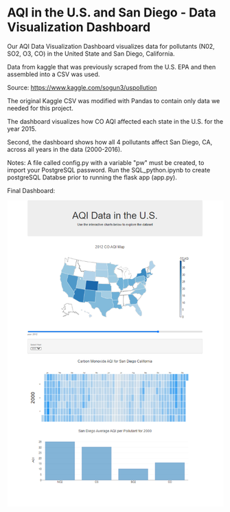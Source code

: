 # AQI in the U.S. and San Diego - Data Visualization Dashboard

Our AQI Data Visualization Dashboard
visualizes data for pollutants (N02, SO2,  O3, CO) in the United State and San Diego, California. 


Data from kaggle that was previously scraped from the U.S. EPA and then assembled into a CSV was used.

Source: https://www.kaggle.com/sogun3/uspollution

The original Kaggle CSV was modified with Pandas to contain only data we needed for this project. 

The dashboard visualizes how CO AQI affected each state in the U.S. for the year 2015.

Second, the dashboard shows how all 4 pollutants affect San Diego, CA, across all years in the data (2000-2016).

Notes: A file called config.py with a variable "pw" must be created, to import  your PostgreSQL password. Run the SQL_python.ipynb to create postgreSQL Databse prior to running the flask app (app.py).

Final Dashboard:

![Dashboard](Images/DASH.png "dashboard images")
